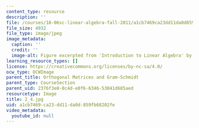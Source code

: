 ```yaml
---
content_type: resource
description: ''
file: /courses/18-06sc-linear-algebra-fall-2011/a1cb7469ca23dd11da0d859fb68202fe_2_4.jpg
file_size: 4932
file_type: image/jpeg
image_metadata:
  caption: ''
  credit: ''
  image-alt: Figure excerpted from 'Introduction to Linear Algebra' by G.S. Strang
learning_resource_types: []
license: https://creativecommons.org/licenses/by-nc-sa/4.0/
ocw_type: OCWImage
parent_title: Orthogonal Matrices and Gram-Schmidt
parent_type: CourseSection
parent_uid: 2376f3e0-0c4d-e0f6-6346-53041d685aed
resourcetype: Image
title: 2_4.jpg
uid: a1cb7469-ca23-dd11-da0d-859fb68202fe
video_metadata:
  youtube_id: null
---
```

